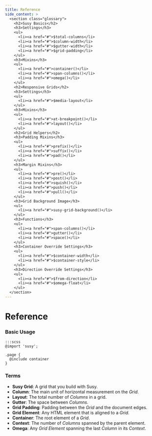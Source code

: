 ```yaml
---
title: Reference
side_content: >
  <section class="glossary">
    <h2>Susy Basics</h2>
    <h3>Settings</h3>
    <ul>
      <li><a href="#">$total-columns</li>
      <li><a href="#">$column-width</li>
      <li><a href="#">$gutter-width</li>
      <li><a href="#">$grid-padding</li>
    </ul>  
    <h3>Mixins</h3>
    <ul>
      <li><a href="#">container()</li>
      <li><a href="#">span-columns()</li>
      <li><a href="#">omega()</li>
    </ul>
    <h2>Responsive Grids</h2>
    <h3>Settings</h3>
    <ul>
      <li><a href="#">$media-layout</li>
    </ul>
    <h3>Mixins</h3>
    <ul>
      <li><a href="#">at-breakpoint()</li>
      <li><a href="#">layout()</li>
    </ul>
    <h2>Grid Helpers</h2>
    <h3>Padding Mixins</h3>
    <ul>
      <li><a href="#">prefix()</li>
      <li><a href="#">suffix()</li>
      <li><a href="#">pad()</li>
    </ul>
    <h3>Margin Mixins</h3>
    <ul>
      <li><a href="#">pre()</li>
      <li><a href="#">post()</li>
      <li><a href="#">squish()</li>
      <li><a href="#">push()</li>
      <li><a href="#">pull()</li>
    </ul>
    <h3>Grid Background Image</h3>
    <ul>
      <li><a href="#">susy-grid-background()</li>
    </ul>
    <h3>Functions</h3>
    <ul>
      <li><a href="#">span-columns()</li>
      <li><a href="#">gutter()</li>
      <li><a href="#">space()</li>
    </ul>
    <h3>Container Override Settings</h3>
    <ul>
      <li><a href="#">$container-width</li>
      <li><a href="#">$container-style</li>
    </ul>
    <h3>Direction Override Settings</h3>
    <ul>
      <li><a href="#">$from-direction</li>
      <li><a href="#">$omega-float</li>
    </ul>
  </section>
---
```


# Reference

### Basic Usage

    :::scss
    @import 'susy';
    
    .page { 
      @include container 
    }
    
### Terms

- **Susy Grid**: A grid that you build with Susy. 
- **Column**: The main unit of horizontal measurement on the _Grid_.
- **Layout**: The total number of _Columns_ in a grid.
- **Gutter**: The space between _Columns_.
- **Grid Padding**: Padding between the _Grid_ and the document edges.
- **Grid Element**: Any HTML element that is aligned to a _Grid_.
- **Container**: The root element of a _Grid_.
- **Context**: The number of _Columns_ spanned by the parent element.
- **Omega**: Any _Grid Element_ spanning the last _Column_ in its _Context_.